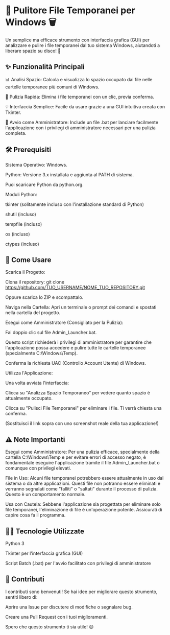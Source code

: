 # 🧹 Pulitore File Temporanei per Windows 🗑️

Un semplice ma efficace strumento con interfaccia grafica (GUI) per analizzare e pulire i file temporanei dal tuo sistema Windows, aiutandoti a liberare spazio su disco! 🚀

## ✨ Funzionalità Principali
📊 Analisi Spazio: Calcola e visualizza lo spazio occupato dai file nelle cartelle temporanee più comuni di Windows.

🧹 Pulizia Rapida: Elimina i file temporanei con un clic, previa conferma.

💡 Interfaccia Semplice: Facile da usare grazie a una GUI intuitiva creata con Tkinter.

🚀 Avvio come Amministratore: Include un file .bat per lanciare facilmente l'applicazione con i privilegi di amministratore necessari per una pulizia completa.

## 🛠️ Prerequisiti
Sistema Operativo: Windows.

Python: Versione 3.x installata e aggiunta al PATH di sistema.

Puoi scaricare Python da python.org.

Moduli Python:

tkinter (solitamente incluso con l'installazione standard di Python)

shutil (incluso)

tempfile (incluso)

os (incluso)

ctypes (incluso)

## 🚀 Come Usare
Scarica il Progetto:

Clona il repository: git clone https://github.com/TUO_USERNAME/NOME_TUO_REPOSITORY.git

Oppure scarica lo ZIP e scompattalo.

Naviga nella Cartella:
Apri un terminale o prompt dei comandi e spostati nella cartella del progetto.

Esegui come Amministratore (Consigliato per la Pulizia):

Fai doppio clic sul file Admin_Launcher.bat.

Questo script richiederà i privilegi di amministratore per garantire che l'applicazione possa accedere e pulire tutte le cartelle temporanee (specialmente C:\Windows\Temp).

Conferma la richiesta UAC (Controllo Account Utente) di Windows.

Utilizza l'Applicazione:

Una volta avviata l'interfaccia:

Clicca su "Analizza Spazio Temporaneo" per vedere quanto spazio è attualmente occupato.

Clicca su "Pulisci File Temporanei" per eliminare i file. Ti verrà chiesta una conferma.


(Sostituisci il link sopra con uno screenshot reale della tua applicazione!)

## ⚠️ Note Importanti
Esegui come Amministratore: Per una pulizia efficace, specialmente della cartella C:\Windows\Temp e per evitare errori di accesso negato, è fondamentale eseguire l'applicazione tramite il file Admin_Launcher.bat o comunque con privilegi elevati.

File in Uso: Alcuni file temporanei potrebbero essere attualmente in uso dal sistema o da altre applicazioni. Questi file non potranno essere eliminati e verranno segnalati come "falliti" o "saltati" durante il processo di pulizia. Questo è un comportamento normale.

Usa con Cautela: Sebbene l'applicazione sia progettata per eliminare solo file temporanei, l'eliminazione di file è un'operazione potente. Assicurati di capire cosa fa il programma.

## 🧑‍💻 Tecnologie Utilizzate
Python 3

Tkinter per l'interfaccia grafica (GUI)

Script Batch (.bat) per l'avvio facilitato con privilegi di amministratore

## 🤝 Contributi
I contributi sono benvenuti! Se hai idee per migliorare questo strumento, sentiti libero di:

Aprire una Issue per discutere di modifiche o segnalare bug.

Creare una Pull Request con i tuoi miglioramenti.

Spero che questo strumento ti sia utile! 😊
